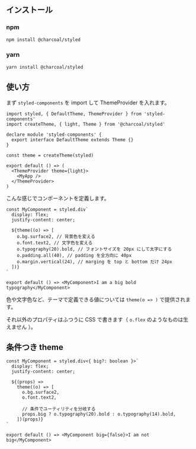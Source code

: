 ## インストール

### npm

```bash
npm install @charcoal/styled
```

### yarn

```bash
yarn install @charcoal/styled
```

## 使い方

まず `styled-components` を import して ThemeProvider を入れます。

```tsx
import styled, { DefaultTheme, ThemeProvider } from 'styled-components'
import createTheme, { light, Theme } from '@charcoal/styled'

declare module 'styled-components' {
  export interface DefaultTheme extends Theme {}
}

const theme = createTheme(styled)

export default () => (
  <ThemeProvider theme={light}>
    <MyApp />
  </ThemeProvider>
)
```

こんな感じでコンポーネントを定義します。

```tsx
const MyComponent = styled.div`
  display: flex;
  justify-content: center;

  ${theme((o) => [
    o.bg.surface2, // 背景色を変える
    o.font.text2, // 文字色を変える
    o.typography(20).bold, // フォントサイズを 20px にして太字にする
    o.padding.all(40), // padding を全方向に 40px
    o.margin.vertical(24), // marging を top と bottom だけ 24px
  ])}
`

export default () => <MyComponent>I am a big bold typography</MyComponent>
```

色や文字色など、テーマで定義できる値については `theme(o => )` で提供されます。

それ以外のプロパティはふつうに CSS で書きます（ `o.flex` のようなものは生えません ）。

## 条件つき theme

```tsx
const MyComponent = styled.div<{ big?: boolean }>`
  display: flex;
  justify-content: center;

  ${(props) =>
    theme((o) => [
      o.bg.surface2,
      o.font.text2,

      // 条件でユーティリティを分岐する
      props.big ? o.typography(20).bold : o.typography(14).bold,
    ])(props)}
`

export default () => <MyComponent big={false}>I am not big</MyComponent>
```
